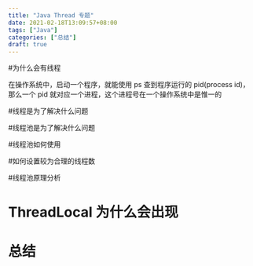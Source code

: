 ```yaml
---
title: "Java Thread 专题"
date: 2021-02-18T13:09:57+08:00
tags: ["Java"]
categories: ["总结"]
draft: true
---
```


#为什么会有线程

在操作系统中，启动一个程序，就能使用 ps 查到程序运行的 pid(process id)，那么一个 pid 就对应一个进程，这个进程号在一个操作系统中是惟一的



#线程是为了解决什么问题

#线程池是为了解决什么问题

#线程池如何使用

#如何设置较为合理的线程数

#线程池原理分析

# ThreadLocal 为什么会出现



# 总结

